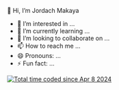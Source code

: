  👋 Hi, I’m Jordach Makaya

  
- 👀 I’m interested in ...
- 🌱 I’m currently learning ...
- 💞️ I’m looking to collaborate on ...
- 📫 How to reach me ...
- 😄 Pronouns: ...
- ⚡ Fun fact: ...

<!---
TheGreatJordach/TheGreatJordach is a ✨ special ✨ repository because its `README.md` (this file) appears on your GitHub profile.
You can click the Preview link to take a look at your changes.
--->
<a href="https://wakatime.com/@018ebde5-003c-47c2-8ab0-3530226c609b"><img src="https://wakatime.com/badge/user/018ebde5-003c-47c2-8ab0-3530226c609b.svg" alt="Total time coded since Apr 8 2024" /></a>
